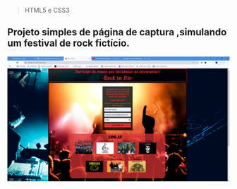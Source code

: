 >HTML5 e CSS3

## Projeto simples de página de captura ,simulando um festival de rock fictício.

![](./Images-projeto/projeto-rock.png)